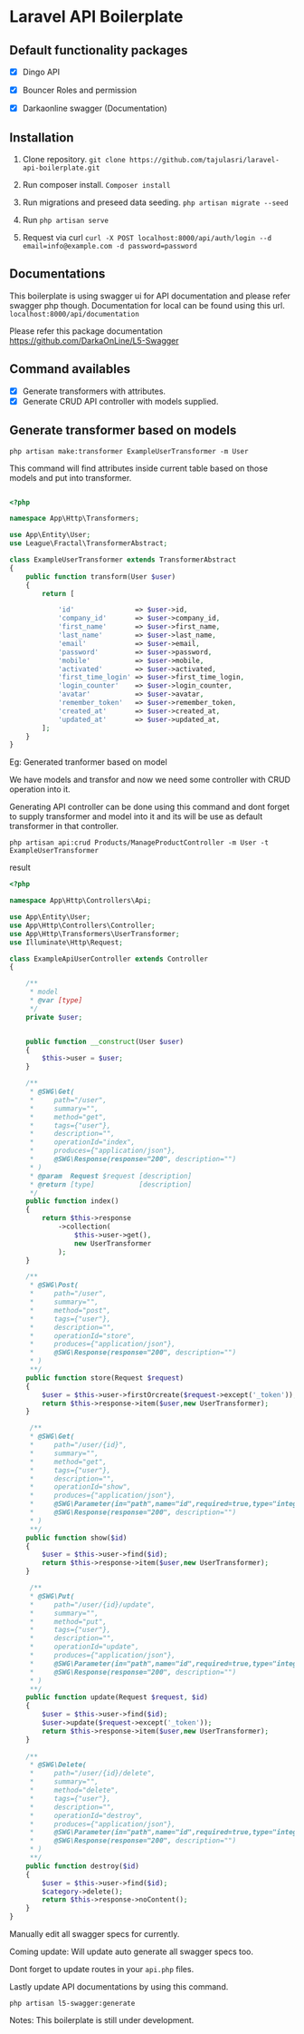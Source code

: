 # Laravel API Boilerplate

## Default functionality packages
- [x] Dingo API
- [x] Bouncer Roles and permission
- [x] Darkaonline swagger (Documentation)


## Installation

1. Clone repository.
`git clone https://github.com/tajulasri/laravel-api-boilerplate.git`

2. Run composer install.
`Composer install`

3. Run migrations and preseed data seeding.
`php artisan migrate --seed `

4. Run `php artisan serve`

5. Request via curl `curl -X POST localhost:8000/api/auth/login --d email=info@example.com -d password=password`


## Documentations
This boilerplate is using swagger ui for API documentation and please refer swagger php though. Documentation for local can be found using this url.
`localhost:8000/api/documentation`

Please refer this package documentation https://github.com/DarkaOnLine/L5-Swagger


## Command availables
- [x] Generate transformers with attributes.
- [x] Generate CRUD API controller with models supplied. 

## Generate transformer based on models

`php artisan make:transformer ExampleUserTransformer -m User`

This command will find attributes inside current table based on those models and put into transformer.

```php

<?php

namespace App\Http\Transformers;

use App\Entity\User;
use League\Fractal\TransformerAbstract;

class ExampleUserTransformer extends TransformerAbstract
{
    public function transform(User $user)
    {
        return [

            'id'               => $user->id,
            'company_id'       => $user->company_id,
            'first_name'       => $user->first_name,
            'last_name'        => $user->last_name,
            'email'            => $user->email,
            'password'         => $user->password,
            'mobile'           => $user->mobile,
            'activated'        => $user->activated,
            'first_time_login' => $user->first_time_login,
            'login_counter'    => $user->login_counter,
            'avatar'           => $user->avatar,
            'remember_token'   => $user->remember_token,
            'created_at'       => $user->created_at,
            'updated_at'       => $user->updated_at,
        ];
    }
}

```

Eg: Generated tranformer based on model


We have models and transfor and now we need some controller with CRUD operation into it.

Generating API controller can be done using this command and dont forget to supply transformer and model into it and its will be use as default transformer in that controller.

`php artisan api:crud Products/ManageProductController -m User -t ExampleUserTransformer`

result

```php
<?php

namespace App\Http\Controllers\Api;

use App\Entity\User;
use App\Http\Controllers\Controller;
use App\Http\Transformers\UserTransformer;
use Illuminate\Http\Request;

class ExampleApiUserController extends Controller
{

    /**
     * model
     * @var [type]
     */
    private $user;


    public function __construct(User $user)
    {
        $this->user = $user;
    }

    /**
     * @SWG\Get(
     *     path="/user",
     *     summary="",
     *     method="get",
     *     tags={"user"},
     *     description="",
     *     operationId="index",
     *     produces={"application/json"},
     *     @SWG\Response(response="200", description="")
     * )
     * @param  Request $request [description]
     * @return [type]           [description]
     */
    public function index()
    {
        return $this->response
            ->collection(
                $this->user->get(),
                new UserTransformer
            );
    }

    /**
     * @SWG\Post(
     *     path="/user",
     *     summary="",
     *     method="post",
     *     tags={"user"},
     *     description="",
     *     operationId="store",
     *     produces={"application/json"},
     *     @SWG\Response(response="200", description="")
     * )
     **/
    public function store(Request $request)
    {
        $user = $this->user->firstOrcreate($request->except('_token'));
        return $this->response->item($user,new UserTransformer);
    }

     /**
     * @SWG\Get(
     *     path="/user/{id}",
     *     summary="",
     *     method="get",
     *     tags={"user"},
     *     description="",
     *     operationId="show",
     *     produces={"application/json"},
     *     @SWG\Parameter(in="path",name="id",required=true,type="integer"),
     *     @SWG\Response(response="200", description="")
     * )
     **/
    public function show($id)
    {
        $user = $this->user->find($id);
        return $this->response->item($user,new UserTransformer);
    }

     /**
     * @SWG\Put(
     *     path="/user/{id}/update",
     *     summary="",
     *     method="put",
     *     tags={"user"},
     *     description="",
     *     operationId="update",
     *     produces={"application/json"},
     *     @SWG\Parameter(in="path",name="id",required=true,type="integer"),
     *     @SWG\Response(response="200", description="")
     * )
     **/
    public function update(Request $request, $id)
    {
        $user = $this->user->find($id);
        $user->update($request->except('_token'));
        return $this->response->item($user,new UserTransformer);
    }
    
    /**
     * @SWG\Delete(
     *     path="/user/{id}/delete",
     *     summary="",
     *     method="delete",
     *     tags={"user"},
     *     description="",
     *     operationId="destroy",
     *     produces={"application/json"},
     *     @SWG\Parameter(in="path",name="id",required=true,type="integer"),
     *     @SWG\Response(response="200", description="")
     * )
     **/
    public function destroy($id)
    {
        $user = $this->user->find($id);
        $category->delete();
        return $this->response->noContent();
    }
}


```


Manually edit all swagger specs for currently.

Coming update: Will update auto generate all swagger specs too.

Dont forget to update routes in your `api.php` files.

Lastly update API documentations by using this command.

`php artisan l5-swagger:generate`


Notes: This boilerplate is still under development.

